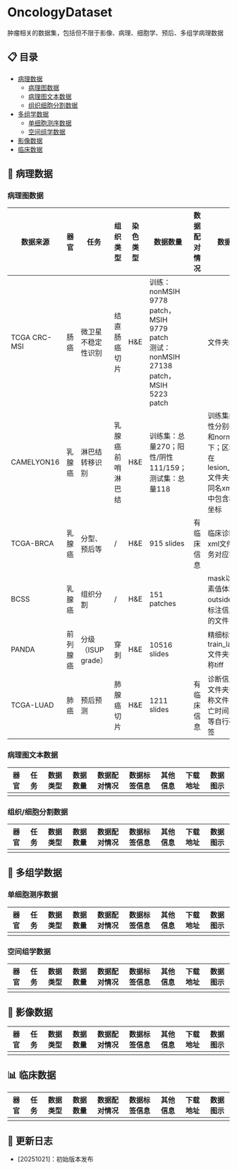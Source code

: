 # OncologyDataset
肿瘤相关的数据集，包括但不限于影像、病理、细胞学、预后、多组学病理数据 

## 📋 目录

- [病理数据](#🧫-病理数据)
  - [病理图数据](#病理图数据)
  - [病理图文本数据](#病理图文本数据)
  - [组织细胞分割数据](#组织细胞分割数据)
- [多组学数据](#多组学数据)
  - [单细胞测序数据](#单细胞测序数据)
  - [空间组学数据](#空间组学数据)
- [影像数据](#🏥-影像数据)
- [临床数据](#📊-临床数据)

## 🧫 病理数据

### 病理图数据
|数据来源| 器官 | 任务 | 组织类型 | 染色类型 | 数据数量 | 数据配对情况 | 数据标签信息 | 其他信息 | 下载地址 |
|------|------|------|----------|----------|----------|--------------|--------------|----------|----------|
|TCGA CRC-MSI| 肠癌 | 微卫星不稳定性识别  | 结直肠癌切片 | H&E | 训练：nonMSIH 9778 patch， MSIH 9779 patch<br>测试：nonMSIH 27138 patch， MSIH 5223 patch  |  | 文件夹名即命名 |  | https://zenodo.org/records/3832231 | 
|CAMELYON16  | 乳腺癌  |淋巴结转移识别  |乳腺癌前哨淋巴结| H&E  | 训练集：总量270；阳性/阴性111/159；<br>测试集：总量118 |  | 训练集的阳性和阴性分别存在tumor和normal文件夹下；区域标注保存在lesion_annotations文件夹中的对应的同名xml文件中，其中包含标注多边体坐标 |https://camelyon16.grand-challenge.org/  |https://pan.baidu.com/s/1UW_HLXXjjw5hUvBIUYPgbA#list/path=%2F|  
| TCGA-BRCA |乳腺癌  | 分型、预后等 | / |H&E  | 915 slides | 有临床信息 | 临床诊断信息存在xml文件中，通过任务对应字段获取 |  |  |
|BCSS |乳腺癌 |组织分割 |/ | H&E|151 patches | |mask以0-21的像素值体现，其中0是outside_roi，详细标注信息看meta内的文件 |https://academic.oup.com/bioinformatics/article/35/18/3461/5307750<br>https://github.com/PathologyDataScience/BCSS |https://drive.google.com/drive/folders/1zqbdkQF8i5cEmZOGmbdQm-EP8dRYtvss?usp=sharing |
|PANDA |前列腺癌 |分级（ISUP grade） |穿刺 |H&E |10516 slides | |精细标注mask存在train_label_masks文件夹中的对应名称tiff | |https://www.kaggle.com/c/prostate-cancer-grade-assessment |
|TCGA-LUAD |肺癌 |预后预测 |肺腺癌切片 |H&E |1211 slides |有临床信息 |诊断信息保存在xml文件夹中的对应名称文件，通过对死亡时间、复诊时间等自行确定预后标签 | | |
### 病理图文本数据
| 器官 | 任务 | 数据类型 | 数据数量 | 数据配对情况 | 数据标签信息 | 其他信息 | 下载地址 | 数据图示 |
|------|------|----------|----------|--------------|--------------|----------|----------|----------|
|  |  |  |  |  |  |  |  |  |

### 组织/细胞分割数据
| 器官 | 任务 | 数据类型 | 数据数量 | 数据配对情况 | 数据标签信息 | 其他信息 | 下载地址 | 数据图示 |
|------|------|----------|----------|--------------|--------------|----------|----------|----------|
|  |  |  |  |  |  |  |  |  |

## 🧬 多组学数据

### 单细胞测序数据
| 器官 | 任务 | 数据类型 | 数据数量 | 数据配对情况 | 数据标签信息 | 其他信息 | 下载地址 | 数据图示 |
|------|------|----------|----------|--------------|--------------|----------|----------|----------|
|  |  |  |  |  |  |  |  |  |

### 空间组学数据
| 器官 | 任务 | 数据类型 | 数据数量 | 数据配对情况 | 数据标签信息 | 其他信息 | 下载地址 | 数据图示 |
|------|------|----------|----------|--------------|--------------|----------|----------|----------|
|  |  |  |  |  |  |  |  |  |

## 🏥 影像数据

| 器官 | 任务 | 数据类型 | 数据数量 | 数据配对情况 | 数据标签信息 | 其他信息 | 下载地址 | 数据图示 |
|------|------|----------|----------|--------------|--------------|----------|----------|----------|
|  |  |  |  |  |  |  |  |  |


## 📊 临床数据

| 器官 | 任务 | 数据类型 | 数据数量 | 数据配对情况 | 数据标签信息 | 其他信息 | 下载地址 | 数据图示 |
|------|------|----------|----------|--------------|--------------|----------|----------|----------|
|  |  |  |  |  |  |  |  |  |

## 🔄 更新日志
- [20251021]：初始版本发布
